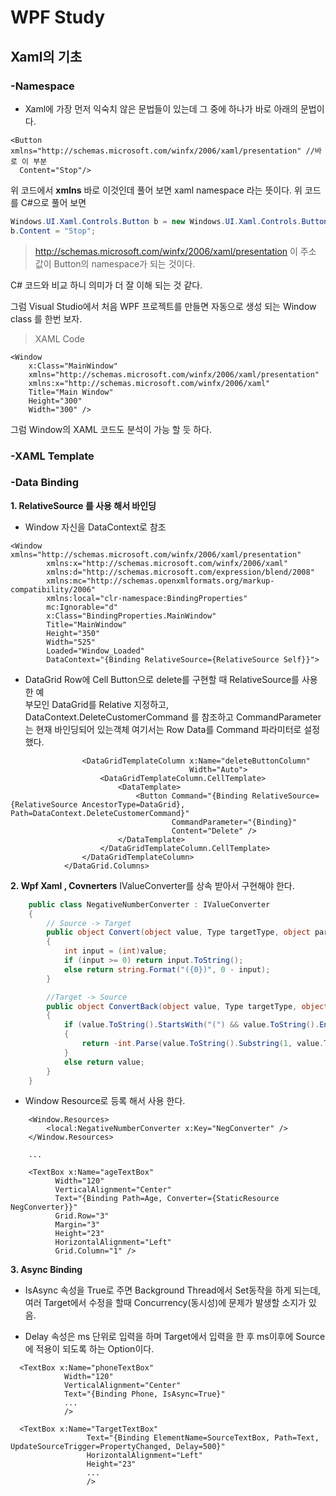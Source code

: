 # WPF Study

## Xaml의 기초  

### -Namespace
- Xaml에 가장 먼저 익숙치 않은 문법들이 있는데 그 중에 하나가 바로 아래의 문법이다.

```xaml
<Button xmlns="http://schemas.microsoft.com/winfx/2006/xaml/presentation" //바로 이 부분
  Content="Stop"/>
```
위 코드에서 **xmlns** 바로 이것인데 풀어 보면 xaml namespace 라는 뜻이다. 위 코드를 C#으로 풀어 보면

```c#
Windows.UI.Xaml.Controls.Button b = new Windows.UI.Xaml.Controls.Button();
b.Content = "Stop";
```

> http://schemas.microsoft.com/winfx/2006/xaml/presentation 이 주소 값이 Button의 namespace가 되는 것이다.  

C# 코드와 비교 하니 의미가 더 잘 이해 되는 것 같다.

그럼 Visual Studio에서 처음 WPF 프로젝트를 만들면 자동으로 생성 되는 Window class 를 한번 보자.

>XAML Code
```XAML
<Window 
    x:Class="MainWindow"
    xmlns="http://schemas.microsoft.com/winfx/2006/xaml/presentation"
    xmlns:x="http://schemas.microsoft.com/winfx/2006/xaml"
    Title="Main Window" 
    Height="300" 
    Width="300" />
```
그럼 Window의 XAML 코드도 분석이 가능 할 듯 하다.

### -XAML Template

### -Data Binding
**1. RelativeSource 를 사용 해서 바인딩**
  - Window 자신을 DataContext로 참조
```XAML
<Window xmlns="http://schemas.microsoft.com/winfx/2006/xaml/presentation"
        xmlns:x="http://schemas.microsoft.com/winfx/2006/xaml"
        xmlns:d="http://schemas.microsoft.com/expression/blend/2008"
        xmlns:mc="http://schemas.openxmlformats.org/markup-compatibility/2006"
        xmlns:local="clr-namespace:BindingProperties"
        mc:Ignorable="d"
        x:Class="BindingProperties.MainWindow"
        Title="MainWindow"
        Height="350"
        Width="525"
        Loaded="Window_Loaded"
        DataContext="{Binding RelativeSource={RelativeSource Self}}">
```

  - DataGrid Row에 Cell Button으로 delete를 구현할 때 RelativeSource를 사용한 예  
    부모인 DataGrid를 Relative 지정하고, DataContext.DeleteCustomerCommand 를 참조하고 CommandParameter는 현재 바인딩되어 있는객체
    여기서는 Row Data를 Command 파라미터로 설정 했다.
    
  
```XAML
                <DataGridTemplateColumn x:Name="deleteButtonColumn"
                                        Width="Auto">
                    <DataGridTemplateColumn.CellTemplate>
                        <DataTemplate>
                            <Button Command="{Binding RelativeSource={RelativeSource AncestorType=DataGrid}, Path=DataContext.DeleteCustomerCommand}"
                                    CommandParameter="{Binding}"
                                    Content="Delete" />
                        </DataTemplate>
                    </DataGridTemplateColumn.CellTemplate>
                </DataGridTemplateColumn>
            </DataGrid.Columns>
```

**2. Wpf Xaml , Covnerters**
IValueConverter를 상속 받아서 구현해야 한다.

```cs
    public class NegativeNumberConverter : IValueConverter
    {
        // Source -> Target
        public object Convert(object value, Type targetType, object parameter, CultureInfo culture)
        {
            int input = (int)value;
            if (input >= 0) return input.ToString();
            else return string.Format("({0})", 0 - input);
        }

        //Target -> Source
        public object ConvertBack(object value, Type targetType, object parameter, CultureInfo culture)
        {
            if (value.ToString().StartsWith("(") && value.ToString().EndsWith(")"))
            {
                return -int.Parse(value.ToString().Substring(1, value.ToString().Length - 2));
            }
            else return value;
        }
    }
```
 
-  Window Resource로 등록 해서 사용 한다.
```xaml
    <Window.Resources>
        <local:NegativeNumberConverter x:Key="NegConverter" />
    </Window.Resources>

    ...

    <TextBox x:Name="ageTextBox"
          Width="120"
          VerticalAlignment="Center"
          Text="{Binding Path=Age, Converter={StaticResource NegConverter}}"
          Grid.Row="3"
          Margin="3"
          Height="23"
          HorizontalAlignment="Left"
          Grid.Column="1" />
```

**3. Async Binding**

- IsAsync 속성을 True로 주면 Background Thread에서 Set동작을 하게 되는데, 여러 Target에서 수정을 할때 Concurrency(동시성)에 문제가 발생할 소지가 있음.

- Delay 속성은 ms 단위로 입력을 하며 Target에서 입력을 한 후 ms이후에 Source에 적용이 되도록 하는 Option이다.

```xaml
  <TextBox x:Name="phoneTextBox"
            Width="120"
            VerticalAlignment="Center"
            Text="{Binding Phone, IsAsync=True}"
            ...
            />
            
  <TextBox x:Name="TargetTextBox"
                 Text="{Binding ElementName=SourceTextBox, Path=Text, UpdateSourceTrigger=PropertyChanged, Delay=500}"
                 HorizontalAlignment="Left"
                 Height="23"
                 ...
                 />

```










